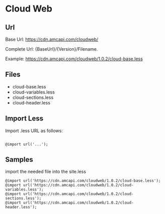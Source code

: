 # Cloud Web

## Url
  
Base Url: <https://cdn.amcapi.com/cloudweb/>

Complete Url: {BaseUrl}/{Version}/Filename.

Example: <https://cdn.amcapi.com/cloudweb/1.0.2/cloud-base.less>

## Files

- cloud-base.less
- cloud-variables.less
- cloud-sections.less
- cloud-header.less

## Import Less

Import .less URL as follows:

```less

@import url('...');

```

## Samples

import the needed file into the site.less

```less
@import url('https://cdn.amcapi.com/cloudweb/1.0.2/cloud-base.less');
@import url('https://cdn.amcapi.com/cloudweb/1.0.2/cloud-variables.less');
@import url('https://cdn.amcapi.com/cloudweb/1.0.2/cloud-sections.less');
@import url('https://cdn.amcapi.com/cloudweb/1.0.2/cloud-header.less');
```
